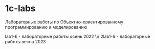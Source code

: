 # 1c-labs
Лабораторные работы по Объектно-ориентированному программированию и моделированию

lab1-6 - лабораторные работы осень 2022 \n
2lab1-6 - лабораторные работы весна 2023
